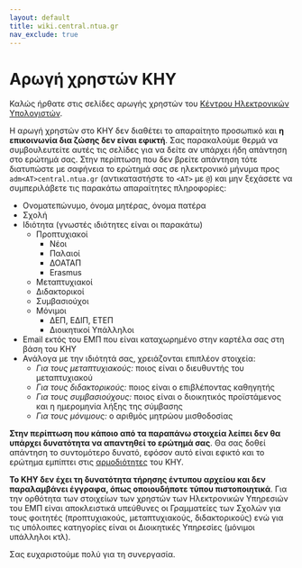 ```yaml
---
layout: default
title: wiki.central.ntua.gr
nav_exclude: true
---
```


# Αρωγή χρηστών ΚΗΥ

Καλώς ήρθατε στις σελίδες αρωγής χρηστών του [Κέντρου Ηλεκτρονικών Υπολογιστών](http://www.central.ntua.gr).

Η αρωγή χρηστών στο ΚΗΥ δεν διαθέτει το απαραίτητο προσωπικό και **η επικοινωνία δια ζώσης δεν είναι εφικτή**. Σας παρακαλούμε θερμά να συμβουλευτείτε αυτές τις σελίδες για να δείτε αν υπάρχει ήδη απάντηση στο ερώτημά σας. Στην περίπτωση που δεν βρείτε απάντηση τότε διατυπώστε με σαφήνεια το ερώτημά σας σε ηλεκτρονικό μήνυμα προς `adm<AT>central.ntua.gr` (αντικαταστήστε το `<ΑΤ>` με `@`) και μην ξεχάσετε να συμπεριλάβετε τις παρακάτω απαραίτητες πληροφορίες:

- Ονοματεπώνυμο, όνομα μητέρας, όνομα πατέρα
- Σχολή
- Ιδιότητα (γνωστές ιδιότητες είναι οι παρακάτω)
  - Προπτυχιακοί
    - Νέοι
    - Παλαιοί
    - ΔΟΑΤΑΠ
    - Erasmus
  - Μεταπτυχιακοί
  - Διδακτορικοί
  - Συμβασιούχοι
  - Μόνιμοι
    - ΔΕΠ, ΕΔΙΠ, ΕΤΕΠ
    - Διοικητικοί Υπάλληλοι
- Email εκτός του ΕΜΠ που είναι καταχωρημένο στην καρτέλα σας στη βάση του ΚΗΥ
- Ανάλογα με την ιδιότητά σας, χρειάζονται επιπλέον στοιχεία:
  - _Για τους μεταπτυχιακούς:_ ποιος είναι ο διευθυντής του μεταπτυχιακού
  - _Για τους διδακτορικούς:_ ποιος είναι ο επιβλέποντας καθηγητής
  - _Για τους συμβασιούχους:_ ποιος είναι ο διοικητικός προϊστάμενος και η ημερομηνία λήξης της σύμβασης
  - _Για τους μόνιμους:_ ο αριθμός μητρώου μισθοδοσίας

**Στην περίπτωση που κάποιο από τα παραπάνω στοιχεία λείπει δεν θα υπάρχει δυνατότητα να απαντηθεί το ερώτημά σας**. Θα σας δοθεί απάντηση το συντομότερο δυνατό, εφόσον αυτό είναι εφικτό και το ερώτημα εμπίπτει στις [αρμοδιότητες](responsibilities.html) του KHY.

**Το KHY δεν έχει τη δυνατότητα τήρησης έντυπου αρχείου και δεν παραλαμβάνει έγγραφα, όπως οποιουδήποτε τύπου πιστοποιητικά**. Για την ορθότητα των στοιχείων των χρηστών των Ηλεκτρονικών Υπηρεσιών του ΕΜΠ είναι αποκλειστικά υπεύθυνες οι Γραμματείες των Σχολών για τους φοιτητές (προπτυχιακούς, μεταπτυχιακούς, διδακτορικούς) ενώ για τις υπόλοιπες κατηγορίες είναι οι Διοικητικές Υπηρεσίες (μόνιμοι υπάλληλοι κτλ).

Σας ευχαριστούμε πολύ για τη συνεργασία.
